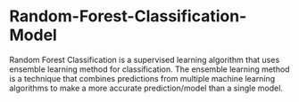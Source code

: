 # Random-Forest-Classification-Model
Random Forest Classification is a supervised learning algorithm that uses ensemble learning method for classification. The ensemble learning method is a technique that combines predictions from multiple machine learning algorithms to make a more accurate prediction/model than a single model. 
